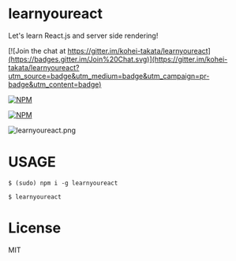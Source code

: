 learnyoureact
================
Let's learn React.js and server side rendering!

[![Join the chat at https://gitter.im/kohei-takata/learnyoureact](https://badges.gitter.im/Join%20Chat.svg)](https://gitter.im/kohei-takata/learnyoureact?utm_source=badge&utm_medium=badge&utm_campaign=pr-badge&utm_content=badge)

[![NPM](https://nodei.co/npm/learnyoureact.png?downloads=true&downloadRank=true&stars=true)](https://nodei.co/npm/learnyoureact/)

[![NPM](https://nodei.co/npm-dl/learnyoureact.png?months=3&height=3)](https://nodei.co/npm/learnyoureact/)


![learnyoureact.png](https://cloud.githubusercontent.com/assets/29263/8172581/e533bb88-1376-11e5-90d9-a2a2efed2b1d.png "learnyoureact.png")

# USAGE
`$ (sudo) npm i -g learnyoureact`

`$ learnyoureact`

# License
MIT
